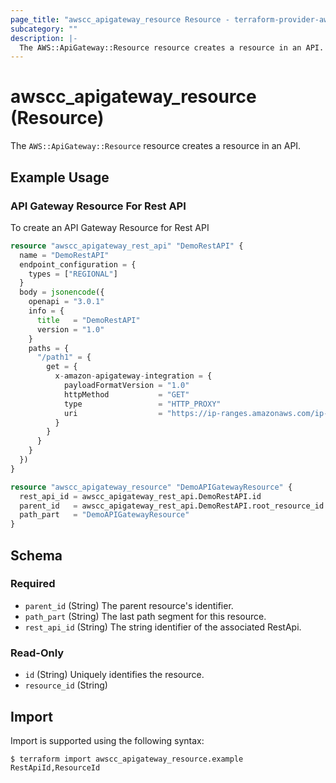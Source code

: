 ```yaml
---
page_title: "awscc_apigateway_resource Resource - terraform-provider-awscc"
subcategory: ""
description: |-
  The AWS::ApiGateway::Resource resource creates a resource in an API.
---
```


# awscc_apigateway_resource (Resource)

The ``AWS::ApiGateway::Resource`` resource creates a resource in an API.

## Example Usage

### API Gateway Resource For Rest API
To create an API Gateway Resource for Rest API
```terraform
resource "awscc_apigateway_rest_api" "DemoRestAPI" {
  name = "DemoRestAPI"
  endpoint_configuration = {
    types = ["REGIONAL"]
  }
  body = jsonencode({
    openapi = "3.0.1"
    info = {
      title   = "DemoRestAPI"
      version = "1.0"
    }
    paths = {
      "/path1" = {
        get = {
          x-amazon-apigateway-integration = {
            payloadFormatVersion = "1.0"
            httpMethod           = "GET"
            type                 = "HTTP_PROXY"
            uri                  = "https://ip-ranges.amazonaws.com/ip-ranges.json"
          }
        }
      }
    }
  })
}

resource "awscc_apigateway_resource" "DemoAPIGatewayResource" {
  rest_api_id = awscc_apigateway_rest_api.DemoRestAPI.id
  parent_id   = awscc_apigateway_rest_api.DemoRestAPI.root_resource_id
  path_part   = "DemoAPIGatewayResource"
}
```

<!-- schema generated by tfplugindocs -->
## Schema

### Required

- `parent_id` (String) The parent resource's identifier.
- `path_part` (String) The last path segment for this resource.
- `rest_api_id` (String) The string identifier of the associated RestApi.

### Read-Only

- `id` (String) Uniquely identifies the resource.
- `resource_id` (String)

## Import

Import is supported using the following syntax:

```shell
$ terraform import awscc_apigateway_resource.example RestApiId,ResourceId
```